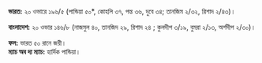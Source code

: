 **ভারত:** ২০ ওভারে ১৯৬/৫ (পান্ডিয়া ৫০\*, কোহলি ৩৭, পন্ত ৩৬, দুবে ৩৪; তানজিম ২/৩২, রিশাদ ২/৪৩)।

**বাংলাদেশ:** ২০ ওভার ১৪৬/৮ (নাজমুল ৪০, তানজিদ ২৯, রিশাদ ২৪ ; কুলদীপ ৩/১৯, বুমরা ২/১৩, অর্শদীপ ২/৩০)।

**ফল:** ভারত ৫০ রানে জয়ী।  
**ম্যাচ অব দ্য ম্যাচ:** হার্দিক পান্ডিয়া।
